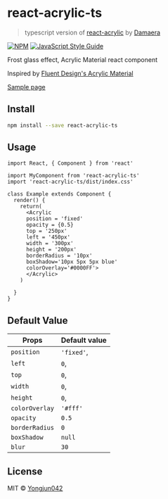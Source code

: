 # react-acrylic-ts

> typescript version of [react-acrylic](https://github.com/damaera/react-acrylic) by [Damaera](https://github.com/damaera)

[![NPM](https://img.shields.io/npm/v/react-acrylic-ts.svg)](https://www.npmjs.com/package/react-acrylic-ts) [![JavaScript Style Guide](https://img.shields.io/badge/code_style-standard-brightgreen.svg)](https://standardjs.com)

Frost glass effect, Acrylic Material react component

Inspired by [Fluent Design's Acrylic Material](https://docs.microsoft.com/en-us/windows/uwp/style/acrylic)

[Sample page](https://yongjun042.github.io/react-acrylic-ts/)

## Install

```bash
npm install --save react-acrylic-ts
```

## Usage

```tsx
import React, { Component } from 'react'

import MyComponent from 'react-acrylic-ts'
import 'react-acrylic-ts/dist/index.css'

class Example extends Component {
  render() {
    return(
      <Acrylic
      position = 'fixed'
      opacity = {0.5}
      top = '250px'
      left = '450px'
      width = '300px'
      height = '200px'
      borderRadius = '10px'
      boxShadow='10px 5px 5px blue'
      colorOverlay='#0000FF'>
      </Acrylic>
    )     
    
  }
}
```

## Default Value

| Props | Default value |
| --------------|---------------|
| `position` | `'fixed'`,
| `left` | `0`,
| `top` | `0`,
| `width` | `0`,
| `height` | `0`,
| `colorOverlay` | `'#fff'` |
| `opacity` | `0.5` |
| `borderRadius` | `0` |
| `boxShadow` | `null` |
| `blur` | `30` |

## License

MIT © [Yongjun042](https://github.com/Yongjun042)
